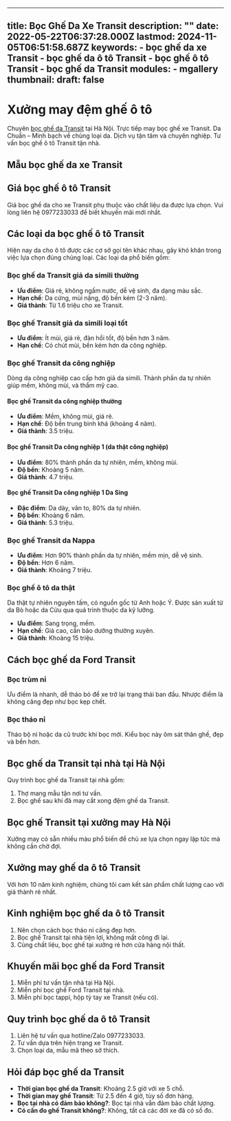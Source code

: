  ---
title: Bọc Ghế Da Xe Transit
description: ""
date: 2022-05-22T06:37:28.000Z
lastmod: 2024-11-05T06:51:58.687Z
keywords:
    - bọc ghế da xe Transit
    - bọc ghế da ô tô Transit
    - bọc ghế ô tô Transit
    - bọc ghế da Transit
modules:
    - mgallery
thumbnail: 
draft: false
---
# Xưởng may đệm ghế ô tô

Chuyên [bọc ghế da Transit](https://bocgheoto.vn/ford/boc-ghe-da-xe-ford-transit.html) tại Hà Nội. Trực tiếp may bọc ghế xe Transit. Da Chuẩn – Minh bạch về chủng loại da. Dịch vụ tận tâm và chuyên nghiệp. Tư vấn bọc ghế ô tô Transit tận nhà.

## Mẫu bọc ghế da xe Transit

## Giá bọc ghế ô tô Transit

Giá bọc ghế da cho xe Transit phụ thuộc vào chất liệu da được lựa chọn. Vui lòng liên hệ 0977233033 để biết khuyến mãi mới nhất.

## Các loại da bọc ghế ô tô Transit

Hiện nay da cho ô tô được các cơ sở gọi tên khác nhau, gây khó khăn trong việc lựa chọn đúng chủng loại. Các loại da phổ biến gồm:

### Bọc ghế da Transit giả da simili thường

- **Ưu điểm**: Giá rẻ, không ngấm nước, dễ vệ sinh, đa dạng màu sắc.
- **Hạn chế**: Da cứng, mùi nặng, độ bền kém (2-3 năm).
- **Giá thành**: Từ 1.6 triệu cho xe Transit.

### Bọc ghế Transit giả da simili loại tốt

- **Ưu điểm**: Ít mùi, giá rẻ, đàn hồi tốt, độ bền hơn 3 năm.
- **Hạn chế**: Có chút mùi, bền kém hơn da công nghiệp.

### Bọc ghế Transit da công nghiệp

Dòng da công nghiệp cao cấp hơn giả da simili. Thành phần da tự nhiên giúp mềm, không mùi, và thẩm mỹ cao.

#### Bọc ghế Transit da công nghiệp thường

- **Ưu điểm**: Mềm, không mùi, giá rẻ.
- **Hạn chế**: Độ bền trung bình khá (khoảng 4 năm).
- **Giá thành**: 3.5 triệu.

#### Bọc ghế Transit Da công nghiệp 1 (da thật công nghiệp)

- **Ưu điểm**: 80% thành phần da tự nhiên, mềm, không mùi.
- **Độ bền**: Khoảng 5 năm.
- **Giá thành**: 4.7 triệu.

#### Bọc ghế Transit Da công nghiệp 1 Da Sing

- **Đặc điểm**: Da dày, vân to, 80% da tự nhiên.
- **Độ bền**: Khoảng 6 năm.
- **Giá thành**: 5.3 triệu.

### Bọc ghế Transit da Nappa

- **Ưu điểm**: Hơn 90% thành phần da tự nhiên, mềm mịn, dễ vệ sinh.
- **Độ bền**: Hơn 6 năm.
- **Giá thành**: Khoảng 7 triệu.

### Bọc ghế ô tô da thật

Da thật tự nhiên nguyên tấm, có nguồn gốc từ Anh hoặc Ý. Được sản xuất từ da Bò hoặc da Cừu qua quá trình thuộc da kỹ lưỡng.

- **Ưu điểm**: Sang trọng, mềm.
- **Hạn chế**: Giá cao, cần bảo dưỡng thường xuyên.
- **Giá thành**: Khoảng 15 triệu.

## Cách bọc ghế da Ford Transit

### Bọc trùm nỉ

Ưu điểm là nhanh, dễ tháo bỏ để xe trở lại trạng thái ban đầu. Nhược điểm là không căng đẹp như bọc kẹp chết.

### Bọc tháo nỉ

Tháo bộ nỉ hoặc da cũ trước khi bọc mới. Kiểu bọc này ôm sát thân ghế, đẹp và bền hơn.

## Bọc ghế da Transit tại nhà tại Hà Nội

Quy trình bọc ghế da Transit tại nhà gồm:
1. Thợ mang mẫu tận nơi tư vấn.
2. Bọc ghế sau khi đã may cắt xong đệm ghế da Transit.

## Bọc ghế Transit tại xưởng may Hà Nội

Xưởng may có sẵn nhiều màu phổ biến để chủ xe lựa chọn ngay lập tức mà không cần chờ đợi.

## Xưởng may ghế da ô tô Transit

Với hơn 10 năm kinh nghiệm, chúng tôi cam kết sản phẩm chất lượng cao với giá thành rẻ nhất.

## Kinh nghiệm bọc ghế da ô tô Transit

1. Nên chọn cách bọc tháo nỉ căng đẹp hơn.
2. Bọc ghế Transit tại nhà tiện lợi, không mất công đi lại.
3. Cùng chất liệu, bọc ghế tại xưởng rẻ hơn cửa hàng nội thất.

## Khuyến mãi bọc ghế da Ford Transit

1. Miễn phí tư vấn tận nhà tại Hà Nội.
2. Miễn phí bọc ghế Ford Transit tại nhà.
3. Miễn phí bọc tappi, hộp tỳ tay xe Transit (nếu có).

## Quy trình bọc ghế da ô tô Transit

1. Liên hệ tư vấn qua hotline/Zalo 0977233033.
2. Tư vấn dựa trên hiện trạng xe Transit.
3. Chọn loại da, mẫu mã theo sở thích.

## Hỏi đáp bọc ghế da Transit

- **Thời gian bọc ghế da Transit**: Khoảng 2.5 giờ với xe 5 chỗ.
- **Thời gian may ghế Transit**: Từ 2.5 đến 4 giờ, tùy số đơn hàng.
- **Bọc tại nhà có đảm bảo không?**: Bọc tại nhà vẫn đảm bảo chất lượng.
- **Có cần đo ghế Transit không?**: Không, tất cả các đời xe đã có số đo.
 